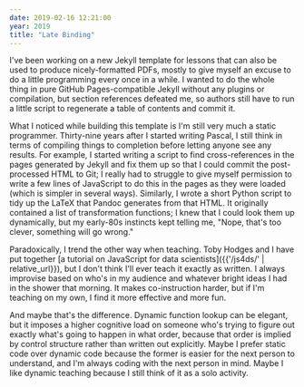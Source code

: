 ```yaml
---
date: 2019-02-16 12:21:00
year: 2019
title: "Late Binding"
---
```


I've been working on a new Jekyll template for lessons
that can also be used to produce nicely-formatted PDFs,
mostly to give myself an excuse to do a little programming every once in a while.
I wanted to do the whole thing in pure GitHub Pages-compatible Jekyll without any plugins or compilation,
but section references defeated me,
so authors still have to run a little script to regenerate a table of contents and commit it.

What I noticed while building this template is I'm still very much a static programmer.
Thirty-nine years after I started writing Pascal,
I still think in terms of compiling things to completion before letting anyone see any results.
For example,
I started writing a script to find cross-references in the pages generated by Jekyll
and fix them up
so that I could commit the post-processed HTML to Git;
I really had to struggle to give myself permission to write a few lines of JavaScript
to do this in the pages as they were loaded
(which is simpler in several ways).
Similarly,
I wrote a short Python script to tidy up the LaTeX that Pandoc generates from that HTML.
It originally contained a list of transformation functions;
I knew that I could look them up dynamically,
but my early-80s instincts kept telling me, "Nope, that's too clever, something will go wrong."

Paradoxically,
I trend the other way when teaching.
Toby Hodges and I have put together
[a tutorial on JavaScript for data scientists]({{'/js4ds/' | relative_url}}),
but I don't think I'll ever teach it exactly as written.
I always improvise based on who's in my audience and whatever bright ideas I had in the shower that morning.
It makes co-instruction harder,
but if I'm teaching on my own,
I find it more effective and more fun.

And maybe that's the difference.
Dynamic function lookup can be elegant,
but it imposes a higher cognitive load on someone who's trying to figure out
exactly what's going to happen in what order,
because that order is implied by control structure rather than written out explicitly.
Maybe I prefer static code over dynamic code because the former is easier for the next person to understand,
and I'm always coding with the next person in mind.
Maybe I like dynamic teaching because I still think of it as a solo activity.
